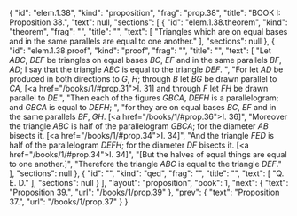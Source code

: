 {
  "id": "elem.1.38",
  "kind": "proposition",
  "frag": "prop.38",
  "title": "BOOK I: Proposition 38.",
  "text": null,
  "sections": [
    {
      "id": "elem.1.38.theorem",
      "kind": "theorem",
      "frag": "",
      "title": "",
      "text": [
        "Triangles which are on equal bases and in the same parallels are equal to one another."
      ],
      "sections": null
    },
    {
      "id": "elem.1.38.proof",
      "kind": "proof",
      "frag": "",
      "title": "",
      "text": [
        "Let <var>ABC</var>, <var>DEF</var> be triangles on equal bases <var>BC</var>, <var>EF</var> and in the same parallels <var>BF</var>, <var>AD</var>; I say that the triangle <var>ABC</var> is equal to the triangle <var>DEF</var>. ",
        "For let <var>AD</var> be produced in both directions to <var>G</var>, <var>H</var>; through <var>B</var> let <var>BG</var> be drawn parallel to <var>CA</var>, [<a href=\"/books/1/#prop.31\">I. 31</a>] and through <var>F</var> let <var>FH</var> be drawn parallel to <var>DE</var>.",
        "Then each of the figures <var>GBCA</var>, <var>DEFH</var> is a parallelogram; and <var>GBCA</var> is equal to <var>DEFH</var>; ",
        "for they are on equal bases <var>BC</var>, <var>EF</var> and in the same parallels <var>BF</var>, <var>GH</var>. [<a href=\"/books/1/#prop.36\">I. 36</a>]",
        "Moreover the triangle <var>ABC</var> is half of the parallelogram <var>GBCA</var>; for the diameter <var>AB</var> bisects it. [<a href=\"/books/1/#prop.34\">I. 34</a>]",
        "And the triangle <var>FED</var> is half of the parallelogram <var>DEFH</var>; for the diameter <var>DF</var> bisects it. [<a href=\"/books/1/#prop.34\">I. 34</a>]",
        "[But the halves of equal things are equal to one another.]",
        "Therefore the triangle <var>ABC</var> is equal to the triangle <var>DEF</var>."
      ],
      "sections": null
    },
    {
      "id": "",
      "kind": "qed",
      "frag": "",
      "title": "",
      "text": [
        "Q. E. D."
      ],
      "sections": null
    }
  ],
  "layout": "proposition",
  "book": 1,
  "next": {
    "text": "Proposition 39.",
    "url": "/books/1/prop.39"
  },
  "prev": {
    "text": "Proposition 37.",
    "url": "/books/1/prop.37"
  }
}

